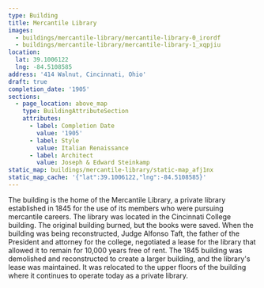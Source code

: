 ```yaml
---
type: Building
title: Mercantile Library
images:
  - buildings/mercantile-library/mercantile-library-0_irordf
  - buildings/mercantile-library/mercantile-library-1_xqpjiu
location:
  lat: 39.1006122
  lng: -84.5108585
address: '414 Walnut, Cincinnati, Ohio'
draft: true
completion_date: '1905'
sections:
  - page_location: above_map
    type: BuildingAttributeSection
    attributes:
      - label: Completion Date
        value: '1905'
      - label: Style
        value: Italian Renaissance
      - label: Architect
        value: Joseph & Edward Steinkamp
static_map: buildings/mercantile-library/static-map_afj1nx
static_map_cache: '{"lat":39.1006122,"lng":-84.5108585}'
---
```


The building is the home of the Mercantile Library, a private library established in 1845 for the use of its members who were pursuing mercantile careers. The library was located in the Cincinnati College building. The original building burned, but the books were saved. When the building was being reconstructed, Judge Alfonso Taft, the father of the President and attorney for the college, negotiated a lease for the library that allowed it to remain for 10,000 years free of rent. The 1845 building was demolished and reconstructed to create a larger building, and the library's lease was maintained. It was relocated to the upper floors of the building where it continues to operate today as a private library.
